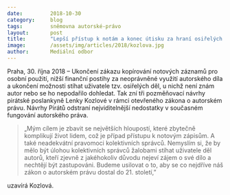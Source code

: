 ```yaml
---
date:         2018-10-30
category:     blog
tags:         sněmovna autorské-právo
layout:       post
title:        "Lepší přístup k notám a konec útisku za hraní osiřelých děl, Pirátka Lenka Kozlová předložila klíčové pozměňovací návrhy k autorskému zákonu"
image:        /assets/img/articles/2018/kozlova.jpg
author:       Mediální odbor
---
```

 
Praha, 30. října 2018 – Ukončení zákazu kopírování notových záznamů pro osobní použití, nižší finanční postihy za neoprávněné využití autorského díla a ukončení možnosti stíhat uživatele tzv. osiřelých děl, u nichž není znám autor nebo se ho nepodařilo dohledat. Tak zní tři pozměňovací návrhy pirátské poslankyně Lenky Kozlové v rámci otevřeného zákona o autorském právu. Návrhy Pirátů odstraní nejviditelnější nedostatky v současném fungování autorského práva.

> „Mým cílem je zbavit se největších hloupostí, které zbytečně komplikují život lidem, což je případ přístupu k notovým zápisům. A také neadekvátní pravomoci kolektivních správců. Nemyslím si, že by mělo být úlohou kolektivních správců žalobami stíhat uživatele děl autorů, kteří zjevně z jakéhokoliv důvodu nejeví zájem o své dílo a nechtějí být zastupováni. Budeme usilovat o to, aby se co nejdříve náš zákon o autorském právu dostal do 21. století,” 

uzavírá Kozlová.
